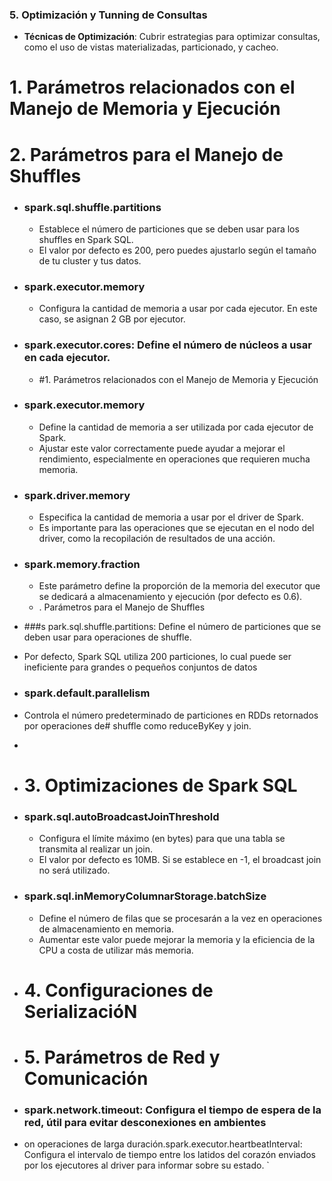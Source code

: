 ### 5. **Optimización y Tunning de Consultas**


*   **Técnicas de Optimización**: Cubrir estrategias para optimizar consultas, como el uso de vistas materializadas, particionado, y cacheo.

# 1. Parámetros relacionados con el Manejo de Memoria y Ejecución

# 2. Parámetros para el Manejo de Shuffles

* ### spark.sql.shuffle.partitions
  * Establece el número de particiones que se deben usar para los shuffles en Spark SQL.
  * El valor por defecto es 200, pero puedes ajustarlo según el tamaño de tu cluster y tus datos.
  
* ### spark.executor.memory
  * Configura la cantidad de memoria a usar por cada ejecutor. En este caso, se asignan 2 GB por ejecutor.

* ### spark.executor.cores: Define el número de núcleos a usar en cada ejecutor.
  * #1. Parámetros relacionados con el Manejo de Memoria y Ejecución
  
* ### spark.executor.memory
  * Define la cantidad de memoria a ser utilizada por cada ejecutor de Spark. 
  * Ajustar este valor correctamente puede ayudar a mejorar el rendimiento, especialmente en operaciones 
     que requieren mucha memoria. 
  
* ###  spark.driver.memory
  * Especifica la cantidad de memoria a usar por el driver de Spark. 
  * Es importante para las operaciones que se ejecutan en el nodo del driver, como la recopilación de 
  resultados de una acción.
  
* ###  spark.memory.fraction
  * Este parámetro define la proporción de la memoria del executor que se dedicará a almacenamiento y ejecución 
   (por defecto es 0.6).
  * . Parámetros para el Manejo de Shuffles
  
* ###s park.sql.shuffle.partitions: Define el número de particiones que se deben usar para operaciones de shuffle.
* Por defecto, Spark SQL utiliza 200 particiones, lo cual puede ser ineficiente para grandes o pequeños conjuntos de datos

* ###  spark.default.parallelism
* Controla el número predeterminado de particiones en RDDs retornados por operaciones de#  shuffle como reduceByKey y join.
* 
* # 3. Optimizaciones de Spark SQL

* ### spark.sql.autoBroadcastJoinThreshold
  * Configura el límite máximo (en bytes) para que una tabla se transmita al realizar un join. 
  * El valor por defecto es 10MB. Si se establece en -1, el broadcast join no será utilizado.
 
* ### spark.sql.inMemoryColumnarStorage.batchSize
  * Define el número de filas que se procesarán a la vez en operaciones de almacenamiento en memoria. 
  * Aumentar este valor puede mejorar la memoria y la eficiencia de la CPU a costa de utilizar más memoria.

* # 4. Configuraciones de SerializacióN

* # 5. Parámetros de Red y Comunicación
* ### spark.network.timeout: Configura el tiempo de espera de la red, útil para evitar desconexiones en ambientes 
* on operaciones de larga duración.spark.executor.heartbeatInterval: Configura el intervalo de tiempo entre los latidos del corazón enviados por los ejecutores al driver para informar sobre su estado.   `
